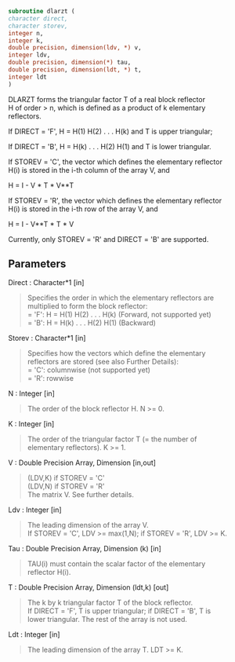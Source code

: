 ```fortran  
subroutine dlarzt (  
character direct,  
character storev,  
integer n,  
integer k,  
double precision, dimension(ldv, *) v,  
integer ldv,  
double precision, dimension(*) tau,  
double precision, dimension(ldt, *) t,  
integer ldt  
)  
```  
  
DLARZT forms the triangular factor T of a real block reflector  
H of order > n, which is defined as a product of k elementary  
reflectors.  
  
If DIRECT = 'F', H = H(1) H(2) . . . H(k) and T is upper triangular;  
  
If DIRECT = 'B', H = H(k) . . . H(2) H(1) and T is lower triangular.  
  
If STOREV = 'C', the vector which defines the elementary reflector  
H(i) is stored in the i-th column of the array V, and  
  
H  =  I - V * T * V**T  
  
If STOREV = 'R', the vector which defines the elementary reflector  
H(i) is stored in the i-th row of the array V, and  
  
H  =  I - V**T * T * V  
  
Currently, only STOREV = 'R' and DIRECT = 'B' are supported.  
  
## Parameters  
Direct : Character*1 [in]  
> Specifies the order in which the elementary reflectors are  
> multiplied to form the block reflector:  
> = 'F': H = H(1) H(2) . . . H(k) (Forward, not supported yet)  
> = 'B': H = H(k) . . . H(2) H(1) (Backward)  
  
Storev : Character*1 [in]  
> Specifies how the vectors which define the elementary  
> reflectors are stored (see also Further Details):  
> = 'C': columnwise                        (not supported yet)  
> = 'R': rowwise  
  
N : Integer [in]  
> The order of the block reflector H. N >= 0.  
  
K : Integer [in]  
> The order of the triangular factor T (= the number of  
> elementary reflectors). K >= 1.  
  
V : Double Precision Array, Dimension [in,out]  
> (LDV,K) if STOREV = 'C'  
> (LDV,N) if STOREV = 'R'  
> The matrix V. See further details.  
  
Ldv : Integer [in]  
> The leading dimension of the array V.  
> If STOREV = 'C', LDV >= max(1,N); if STOREV = 'R', LDV >= K.  
  
Tau : Double Precision Array, Dimension (k) [in]  
> TAU(i) must contain the scalar factor of the elementary  
> reflector H(i).  
  
T : Double Precision Array, Dimension (ldt,k) [out]  
> The k by k triangular factor T of the block reflector.  
> If DIRECT = 'F', T is upper triangular; if DIRECT = 'B', T is  
> lower triangular. The rest of the array is not used.  
  
Ldt : Integer [in]  
> The leading dimension of the array T. LDT >= K.  
  
